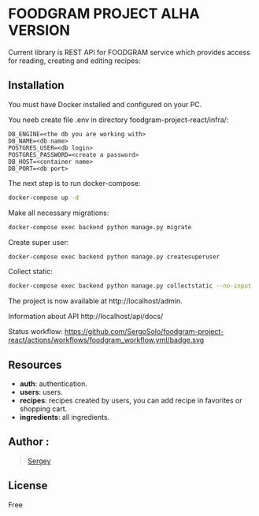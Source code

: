 # FOODGRAM PROJECT ALHA VERSION

Current library is REST API for FOODGRAM service which provides access for reading, creating and editing recipes:

## Installation

You must have Docker installed and configured on your PC.

You neeb create file .env in directory foodgram-project-react/infra/:
```
DB_ENGINE=<the db you are working with> 
DB_NAME=<db name>
POSTGRES_USER=<db login>
POSTGRES_PASSWORD=<create a password>
DB_HOST=<container name>
DB_PORT=<db port>
```

The next step is to run docker-compose:

```bash
docker-compose up -d
```
Make all necessary migrations:
```bash
docker-compose exec backend python manage.py migrate
```
Create super user:
```bash
docker-compose exec backend python manage.py createsuperuser
```
Collect static:
```bash
docker-compose exec backend python manage.py collectstatic --no-input 
```

The project is now available at http://localhost/admin.

Information about API http://localhost/api/docs/

Status workflow:
https://github.com/SergoSolo/foodgram-project-react/actions/workflows/foodgram_workflow.yml/badge.svg

## Resources

- **auth**: authentication.
- **users**: users.
- **recipes**: recipes created by users, you can add recipe in favorites or shopping cart.
- **ingredients**: all ingredients.


## Author :
>[Sergey](https://github.com/SergoSolo)

## License
Free